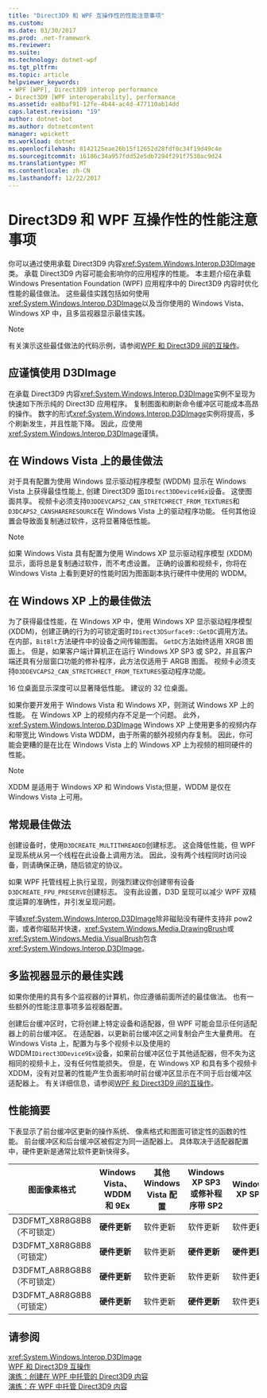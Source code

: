 ```yaml
---
title: "Direct3D9 和 WPF 互操作性的性能注意事项"
ms.custom: 
ms.date: 03/30/2017
ms.prod: .net-framework
ms.reviewer: 
ms.suite: 
ms.technology: dotnet-wpf
ms.tgt_pltfrm: 
ms.topic: article
helpviewer_keywords:
- WPF [WPF], Direct3D9 interop performance
- Direct3D9 [WPF interoperability], performance
ms.assetid: ea8baf91-12fe-4b44-ac4d-477110ab14dd
caps.latest.revision: "19"
author: dotnet-bot
ms.author: dotnetcontent
manager: wpickett
ms.workload: dotnet
ms.openlocfilehash: 8142125eae26b15f12652d28fdf0c34f19d49c4e
ms.sourcegitcommit: 16186c34a957fdd52e5db7294f291f7530ac9d24
ms.translationtype: MT
ms.contentlocale: zh-CN
ms.lasthandoff: 12/22/2017
---
```

# <a name="performance-considerations-for-direct3d9-and-wpf-interoperability"></a>Direct3D9 和 WPF 互操作性的性能注意事项
你可以通过使用承载 Direct3D9 内容<xref:System.Windows.Interop.D3DImage>类。 承载 Direct3D9 内容可能会影响你的应用程序的性能。 本主题介绍在承载 Windows Presentation Foundation (WPF) 应用程序中的 Direct3D9 内容时优化性能的最佳做法。 这些最佳实践包括如何使用<xref:System.Windows.Interop.D3DImage>以及当你使用的 Windows Vista、 Windows XP 中，且多监视器显示最佳实践。  
  
> [!NOTE]
>  有关演示这些最佳做法的代码示例，请参阅[WPF 和 Direct3D9 间的互操作](../../../../docs/framework/wpf/advanced/wpf-and-direct3d9-interoperation.md)。  
  
## <a name="use-d3dimage-sparingly"></a>应谨慎使用 D3DImage  
 在承载 Direct3D9 内容<xref:System.Windows.Interop.D3DImage>实例不呈现为快速如下所示纯的 Direct3D 应用程序。 复制图面和刷新命令缓冲区可能成本高昂的操作。 数字的形式<xref:System.Windows.Interop.D3DImage>实例将提高，多个刷新发生，并且性能下降。 因此，应使用<xref:System.Windows.Interop.D3DImage>谨慎。  
  
## <a name="best-practices-on-windows-vista"></a>在 Windows Vista 上的最佳做法  
 对于具有配置为使用 Windows 显示驱动程序模型 (WDDM) 显示在 Windows Vista 上获得最佳性能上, 创建 Direct3D9 面`IDirect3DDevice9Ex`设备。 这使图面共享。 视频卡必须支持`D3DDEVCAPS2_CAN_STRETCHRECT_FROM_TEXTURES`和`D3DCAPS2_CANSHARERESOURCE`在 Windows Vista 上的驱动程序功能。 任何其他设置会导致面复制通过软件，这将显著降低性能。  
  
> [!NOTE]
>  如果 Windows Vista 具有配置为使用 Windows XP 显示驱动程序模型 (XDDM) 显示，面将总是复制通过软件，而不考虑设置。 正确的设置和视频卡，你将在 Windows Vista 上看到更好的性能时因为图面副本执行硬件中使用的 WDDM。  
  
## <a name="best-practices-on-windows-xp"></a>在 Windows XP 上的最佳做法  
 为了获得最佳性能，在 Windows XP 中，使用 Windows XP 显示驱动程序模型 (XDDM)，创建正确的行为的可锁定面时`IDirect3DSurface9::GetDC`调用方法。 在内部，`BitBlt`方法硬件中的设备之间传输图面。 `GetDC`方法始终适用 XRGB 图面上。 但是，如果客户端计算机正在运行 Windows XP SP3 或 SP2，并且客户端还具有分层窗口功能的修补程序，此方法仅适用于 ARGB 图面。 视频卡必须支持`D3DDEVCAPS2_CAN_STRETCHRECT_FROM_TEXTURES`驱动程序功能。  
  
 16 位桌面显示深度可以显著降低性能。 建议的 32 位桌面。  
  
 如果你要开发用于 Windows Vista 和 Windows XP，则测试 Windows XP 上的性能。 在 Windows XP 上的视频内存不足是一个问题。 此外， <xref:System.Windows.Interop.D3DImage> Windows XP 上使用更多的视频内存和带宽比 Windows Vista WDDM，由于所需的额外视频内存复制。 因此，你可能会更糟的是在比在 Windows Vista 上的 Windows XP 上为视频的相同硬件的性能。  
  
> [!NOTE]
>  XDDM 是适用于 Windows XP 和 Windows Vista;但是，WDDM 是仅在 Windows Vista 上可用。  
  
## <a name="general-best-practices"></a>常规最佳做法  
 创建设备时，使用`D3DCREATE_MULTITHREADED`创建标志。 这会降低性能，但 WPF 呈现系统从另一个线程在此设备上调用方法。 因此，没有两个线程同时访问设备，则请确保正确，随后锁定的协议。  
  
 如果 WPF 托管线程上执行呈现，则强烈建议你创建带有设备`D3DCREATE_FPU_PRESERVE`创建标志。 没有此设置，D3D 呈现可以减少 WPF 双精度运算的准确性，并引发呈现问题。  
  
 平铺<xref:System.Windows.Interop.D3DImage>除非磁贴没有硬件支持非 pow2 面，或者你磁贴并快速，<xref:System.Windows.Media.DrawingBrush>或<xref:System.Windows.Media.VisualBrush>包含<xref:System.Windows.Interop.D3DImage>。  
  
## <a name="best-practices-for-multi-monitor-displays"></a>多监视器显示的最佳实践  
 如果你使用的具有多个监视器的计算机，你应遵循前面所述的最佳做法。 也有一些额外的性能注意事项多监视器配置。  
  
 创建后台缓冲区时，它将创建上特定设备和适配器，但 WPF 可能会显示任何适配器上的前台缓冲区。 在适配器，以更新前台缓冲区之间复制会产生大量费用。 在 Windows Vista 上，配置为与多个视频卡以及使用的 WDDM`IDirect3DDevice9Ex`设备，如果前台缓冲区位于其他适配器，但不失为这相同的视频卡上，没有任何性能损失。 但是，在 Windows XP 和具有多个视频卡 XDDM，没有对显著的性能产生负面影响时前台缓冲区显示在不同于后台缓冲区适配器上。 有关详细信息，请参阅[WPF 和 Direct3D9 间的互操作](../../../../docs/framework/wpf/advanced/wpf-and-direct3d9-interoperation.md)。  
  
## <a name="performance-summary"></a>性能摘要  
 下表显示了前台缓冲区更新的操作系统、 像素格式和图面可锁定性的函数的性能。 前台缓冲区和后台缓冲区被假定为同一适配器上。 具体取决于适配器配置中，硬件更新是通常比软件更新快得多。  
  
|图面像素格式|Windows Vista、 WDDM 和 9Ex|其他 Windows Vista 配置|Windows XP SP3 或修补程序带 SP2|Windows XP SP2|  
|--------------------------|---------------------------------|----------------------------------------|--------------------------------------|--------------------|  
|D3DFMT_X8R8G8B8 （不可锁定）|**硬件更新**|软件更新|软件更新|软件更新|  
|D3DFMT_X8R8G8B8 （可锁定）|**硬件更新**|软件更新|**硬件更新**|**硬件更新**|  
|D3DFMT_A8R8G8B8 （不可锁定）|**硬件更新**|软件更新|软件更新|软件更新|  
|D3DFMT_A8R8G8B8 （可锁定）|**硬件更新**|软件更新|**硬件更新**|软件更新|  
  
## <a name="see-also"></a>请参阅  
 <xref:System.Windows.Interop.D3DImage>  
 [WPF 和 Direct3D9 互操作](../../../../docs/framework/wpf/advanced/wpf-and-direct3d9-interoperation.md)  
 [演练：创建在 WPF 中托管的 Direct3D9 内容](../../../../docs/framework/wpf/advanced/walkthrough-creating-direct3d9-content-for-hosting-in-wpf.md)  
 [演练：在 WPF 中托管 Direct3D9 内容](../../../../docs/framework/wpf/advanced/walkthrough-hosting-direct3d9-content-in-wpf.md)
